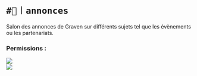 # `#📢︱annonces`
Salon des annonces de Graven sur différents sujets tel que les évènements ou 
les partenariats.

### Permissions :
![](https://img.shields.io/badge/Lecture-OUI-green?style=for-the-badge) <br/>
![](https://img.shields.io/badge/Ecriture-NON-red?style=for-the-badge)
